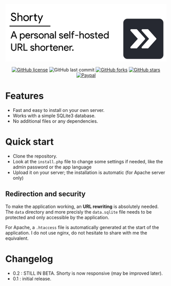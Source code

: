 ![Header](/docs/header.png)

<div align="center">

[![GitHub license](https://img.shields.io/github/license/n-deleforge/shorty?style=for-the-badge)](https://github.com/n-deleforge/shorty/blob/main/LICENCE)
![GitHub last commit](https://img.shields.io/github/last-commit/n-deleforge/shorty?style=for-the-badge)
[![GitHub forks](https://img.shields.io/github/forks/n-deleforge/shorty?style=for-the-badge)](https://github.com/n-deleforge/shorty/network)
[![GitHub stars](https://img.shields.io/github/stars/n-deleforge/shorty?style=for-the-badge)](https://github.com/n-deleforge/shorty/stargazers)
[![Paypal](https://img.shields.io/badge/DONATE-PAYPAL.ME-lightgrey?style=for-the-badge)](https://www.paypal.com/paypalme/nicolasdeleforge)

</div>

# Features 

- Fast and easy to install on your own server.
- Works with a simple SQLite3 database.
- No additional files or any dependencies.

# Quick start

- Clone the repository.
- Look at the `install.php` file to change some settings if needed, like the admin password or the app language
- Upload it on your server; the installation is automatic (for Apache server only)

## Redirection and security

To make the application working, an **URL rewriting** is absolutely needed. The `data` directory and more precisly the `data.sqlite` file needs to be protected and only accessible by the application.  

For Apache, a `.htaccess` file is automatically generated at the start of the application. I do not use nginx, do not hesitate to share with me the equivalent.

# Changelog

- 0.2 : STILL IN BETA. Shorty is now responsive (may be improved later).
- 0.1 : initial release.